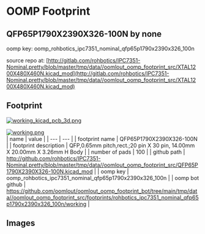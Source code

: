 # OOMP Footprint  
## QFP65P1790X2390X326-100N  by none  
  
oomp key: oomp_rohbotics_ipc7351_nominal_qfp65p1790x2390x326_100n  
  
source repo at: [http://gitlab.com/rohbotics/IPC7351-Nominal.pretty/blob/master/tmp/data//oomlout_oomp_footprint_src/XTAL1200X480X460N.kicad_mod](http://gitlab.com/rohbotics/IPC7351-Nominal.pretty/blob/master/tmp/data//oomlout_oomp_footprint_src/XTAL1200X480X460N.kicad_mod)  
## Footprint  
  
[![working_kicad_pcb_3d.png](working_kicad_pcb_3d_600.png)](working_kicad_pcb_3d.png)  
  
[![working.png](working_600.png)](working.png)  
| name | value | 
| --- | --- | 
| footprint name | QFP65P1790X2390X326-100N | 
| footprint description | QFP,0.65mm pitch,rect.;20 pin X 30 pin, 14.00mm X 20.00mm X 3.26mm H Body | 
| number of pads | 100 | 
| github path | http://github.com/rohbotics/IPC7351-Nominal.pretty/blob/master/tmp/data//oomlout_oomp_footprint_src/QFP65P1790X2390X326-100N.kicad_mod | 
| oomp key | oomp_rohbotics_ipc7351_nominal_qfp65p1790x2390x326_100n | 
| oomp bot github | https://github.com/oomlout/oomlout_oomp_footprint_bot/tree/main/tmp/data//oomlout_oomp_footprint_src/footprints/rohbotics_ipc7351_nominal_qfp65p1790x2390x326_100n/working | 
## Images  
